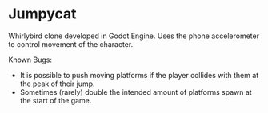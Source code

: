 # Jumpycat
Whirlybird clone developed in Godot Engine. Uses the phone accelerometer to control movement of the character. 

Known Bugs:
  - It is possible to push moving platforms if the player collides with them at the peak of their jump.
  - Sometimes (rarely) double the intended amount of platforms spawn at the start of the game.
